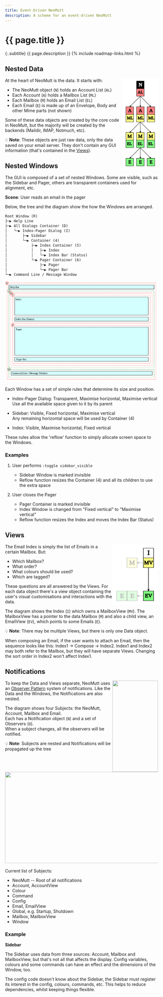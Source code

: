 ```yaml
---
title: Event-Driven NeoMutt
description: A scheme for an event-driven NeoMutt
---
```


# {{ page.title }}

{:.subtitle}
{{ page.description }}
{% include roadmap-links.html %}

## Nested Data

<img align="right" width="116" height="300" src="https://raw.githubusercontent.com/neomutt/gfx/main/arch/arch-data.svg">

At the heart of NeoMutt is the data. It starts with:

- The NeoMutt object (`N`) holds an Account List (`AL`)
- Each Account (`A`) holds a Mailbox List (`ML`)
- Each Mailbox (`M`) holds an Email List (`EL`)
- Each Email (`E`) is made up of an Envelope, Body and other Mime parts (not shown)

Some of these data objects are created by the core code in NeoMutt, but the
majority will be created by the backends (Maildir, IMAP, Notmuch, etc).

:bulb: **Note**: These objects are just raw data, only the data saved on your email
server.  They don't contain any GUI information (that's contained in the
[Views](#views)).

## Nested Windows

The GUI is composed of a set of nested Windows.  Some are visible, such as the
Sidebar and Pager, others are transparent containers used for alignment, etc.

**Scene**: User reads an email in the pager

Below, the tree and the diagram show the how the Windows are arranged.

```
Root Window (R)
├─▶ Help Line
├─▶ All Dialogs Container (D)
│   └─▶ Index-Pager Dialog (I)
│       ├─▶ Sidebar
│       └─▶ Container (4)
│           ├─▶ Index Container (5)
│           │   ├─▶ Index
│           │   └─▶ Index Bar (Status)
│           └─▶ Pager Container (6)
│               ├─▶ Pager
│               └─▶ Pager Bar
└─▶ Command Line / Message Window
```

<img width="600" height="330" src="https://raw.githubusercontent.com/neomutt/gfx/main/screenshots/window/dlg-index-pager.svg">

Each Window has a set of simple rules that determine its size and position.

- Index-Pager Dialog: Transparent, Maximise horizontal, Maximise vertical  
  Use all the available space given to it by its parent

- Sidebar: Visible, Fixed horizontal, Maximise vertical  
  Any remaining horizontal space will be used by Container (4)

- Index: Visible, Maximise horizontal, Fixed vertical

These rules allow the 'reflow' function to simply allocate screen space to the
Windows.

### Examples

1. User performs `:toggle sidebar_visible`
   - Sidebar Window is marked invisible
   - Reflow function resizes the Container (4) and all its children to use the extra space

2. User closes the Pager
   - Pager Container is marked invisible
   - Index Window is changed from "Fixed vertical" to "Maximise vertical"
   - Reflow function resizes the Index and moves the Index Bar (Status)

## Views

<img align="right" width="150" height="200" src="https://raw.githubusercontent.com/neomutt/gfx/main/arch/arch-view.svg">

The Email Index is simply the list of Emails in a certain Mailbox.
But:

- Which Mailbox?
- What order?
- What colours should be used?
- Which are tagged?

These questions are all answered by the Views.
For each data object there's a view object containing the user's visual
customisations and interactions with the data.

The diagram shows the Index (`I`) which owns a MailboxView (`MV`).
The MailboxView has a pointer to the data Mailbox (`M`) and also a child view, an
EmailView (`EV`), which points to some Emails (`E`).

:bulb: **Note**: There may be multiple Views, but there is only one Data object.

When composing an Email, if the user wants to attach an Email, then the sequence
looks like this: Index1 -> Compose -> Index2.  Index1 and Index2 may both refer
to the Mailbox, but they will have separate Views.  Changing the sort order in
Index2 won't affect Index1.

## Notifications

<img align="right" width="150" height="300" src="https://raw.githubusercontent.com/neomutt/gfx/main/arch/observer.svg">

To keep the Data and Views separate, NeoMutt uses an [Observer
Pattern](https://en.wikipedia.org/wiki/Observer_pattern) system of notifications.
Like the Data and the Windows, the Notifications are also nested.

The diagram shows four Subjects: the NeoMutt, Account, Mailbox and Email.  
Each has a Notification object (`N`) and a set of Observers (`O`).  
When a subject changes, all the observers will be notified.

:bulb: **Note**: Subjects are nested and Notifications will be propagated up the tree

<img width="600" height="300" src="https://raw.githubusercontent.com/neomutt/gfx/main/arch/notify.svg">

Current list of Subjects:

- NeoMutt -- Root of all notifications
- Account, AccountView
- Colour
- Command
- Config
- Email, EmailView
- Global, e.g. Startup, Shutdown
- Mailbox, MailboxView
- Window

### Example

**Sidebar**

The Sidebar uses data from three sources: Account, Mailbox and MailboxView, but
that's not all that affects the display.  Config variables, colours and some
commands can have an effect and the dimensions of the Window, too.

The config code doesn't know about the Sidebar, the Sidebar must register its
interest in the config, colours, commands, etc.  This helps to reduce
dependencies, whilst keeping things flexible.

